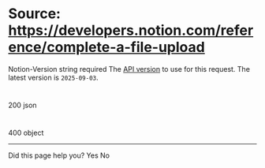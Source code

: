 # Source: https://developers.notion.com/reference/complete-a-file-upload

Notion-Version
string
required
The [API version](https://developers.notion.com/reference/versioning) to use for this request. The latest version is `2025-09-03`.
# 
200
json
# 
400
object
* * *
Did this page help you?
Yes
No
